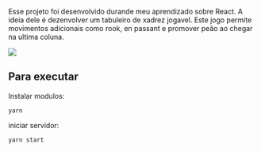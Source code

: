 Esse projeto foi desenvolvido durande meu aprendizado sobre React. A ideia dele é dezenvolver um tabuleiro de xadrez jogavel. Este jogo permite movimentos adicionais como rook, en passant e promover peão ao chegar na ultima coluna.

![](https://i.imgur.com/xkEWAZ0.gif)
## Para executar

Instalar modulos:

```
yarn
```

iniciar servidor:
```
yarn start
```


